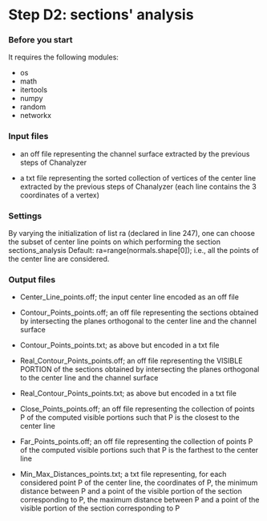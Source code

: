 # Step D2: sections' analysis


### Before you start

It requires the following modules:
- os
- math
- itertools
- numpy
- random
- networkx


### Input files

- an off file representing the channel surface extracted by the previous steps of Chanalyzer

- a txt file representing the sorted collection of vertices of the center line extracted by the previous steps of
  Chanalyzer (each line contains the 3 coordinates of a vertex)


### Settings

By varying the initialization of list ra (declared in line 247), one can choose the subset of center line points on which performing the section sections_analysis
Default: ra=range(normals.shape[0]); i.e., all the points of the center line are considered.


### Output files

- Center_Line_points.off; the input center line encoded as an off file

- Contour_Points_points.off; an off file representing the sections obtained by intersecting the planes orthogonal to the center line and the channel surface

- Contour_Points_points.txt; as above but encoded in a txt file

- Real_Contour_Points_points.off; an off file representing the VISIBLE PORTION of the sections obtained by intersecting the planes orthogonal to the center line and the channel surface

- Real_Contour_Points_points.txt; as above but encoded in a txt file

- Close_Points_points.off; an off file representing the collection of points P of the computed visible portions such that P is the closest to the center line

- Far_Points_points.off; an off file representing the collection of points P of the computed visible portions such that P is the farthest to the center line

- Min_Max_Distances_points.txt; a txt file representing, for each considered point P of the center line, the coordinates of P, the minimum distance between P and a point of the visible portion of the section corresponding to P, the maximum distance between P and a point of the visible portion of the section corresponding to P
